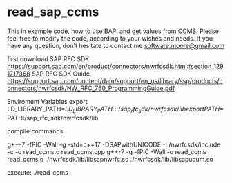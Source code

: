 # read_sap_ccms
This in example code, how to use BAPI and get values from CCMS.
Please feel free to modify the code, according to your wishes and needs.
If you have any question, don't hesitate to contact me software.moore@gmail.com

first download SAP RFC SDK
https://support.sap.com/en/product/connectors/nwrfcsdk.html#section_1291717368
SAP RFC SDK Guide
https://support.sap.com/content/dam/support/en_us/library/ssp/products/connectors/nwrfcsdk/NW_RFC_750_ProgrammingGuide.pdf

Enviroment Variables
export LD_LIBRARY_PATH=$LD_LIBRARY_PATH:/sap_rfc_sdk/nwrfcsdk/lib
export PATH=$PATH:/sap_rfc_sdk/nwrfcsdk/lib

compile commands

g++-7 -fPIC -Wall -g -std=c++17 -DSAPwithUNICODE -I./nwrfcsdk/include -c -o read_ccms.o read_ccms.cpp
g++-7 -g -fPIC -Wall -o read_ccms read_ccms.o ./nwrfcsdk/lib/libsapnwrfc.so ./nwrfcsdk/lib/libsapucum.so

execute:  ./read_ccms
